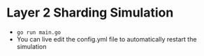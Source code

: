 # Layer 2 Sharding Simulation

- `go run main.go`
- You can live edit the config.yml file to automatically restart the simulation